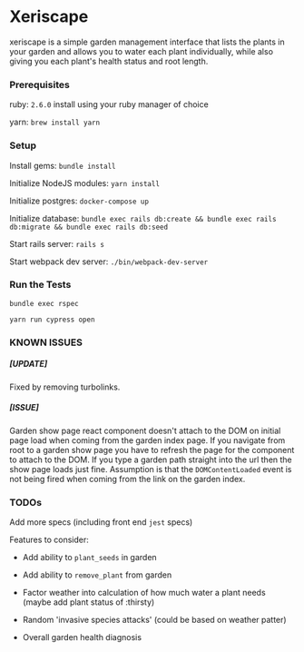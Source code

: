 # Xeriscape
xeriscape is a simple garden management interface that lists the plants in your garden and allows you to water each plant individually, while also giving you each plant's health status and root length. 

### Prerequisites
ruby: `2.6.0` install using your ruby manager of choice
 
yarn: `brew install yarn`

### Setup
Install gems: `bundle install`

Initialize NodeJS modules: `yarn install`

Initialize postgres: `docker-compose up`

Initialize database: `bundle exec rails db:create && bundle exec rails db:migrate && bundle exec rails db:seed`

Start rails server: `rails s`

Start webpack dev server: `./bin/webpack-dev-server`

### Run the Tests
`bundle exec rspec`

`yarn run cypress open`

### KNOWN ISSUES
##### [UPDATE]

Fixed by removing turbolinks.

##### [ISSUE]

Garden show page react component doesn't attach to the DOM on initial page load when coming from the garden index page. If you navigate from root to a garden show page you have to refresh the page for the component to attach to the DOM. If you type a garden path straight into the url then the show page loads just fine. Assumption is that the `DOMContentLoaded` event is not being fired when coming from the link on the garden index.

### TODOs
Add more specs (including front end `jest` specs)

Features to consider:

* Add ability to `plant_seeds` in garden

* Add ability to `remove_plant` from garden

* Factor weather into calculation of how much water a plant needs (maybe add plant status of :thirsty)

* Random 'invasive species attacks' (could be based on weather patter)

* Overall garden health diagnosis
